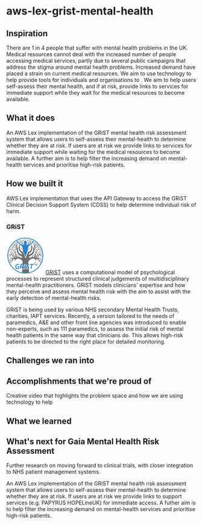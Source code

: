 # aws-lex-grist-mental-health

## Inspiration

There are 1 in 4 people that suffer with mental health problems in the UK. Medical resources cannot deal with the increased number of people accessing medical services, partly due to several public campaigns that address the stigma around mental health problems. Increased demand have placed a strain on current medical resources. We aim to use technology to help provide tools for individuals and organisations to . We aim to help users self-assess their mental health, and if at risk, provide links to services for immediate support while they wait for the medical resources to become available. 

## What it does

An AWS Lex implementation of the GRiST mental health risk assessment system that allows users to self-assess their mental-health to determine whether they are at risk. If users are at risk we provide links to services for immediate support while waiting for the medical resources to become available. A further aim is to help filter the increasing demand on mental-health services and prioritise high-risk patients.

## How we built it

AWS Lex implementation that uses the API Gateway to access the GRiST Clinical Decision Support System (CDSS) to help determine individual risk of harm.

### GRiST

![GRiST Logo](https://github.com/digital-cyborg/aws-lex-grist-mental-health/blob/master/images/grist-logo-tiny.png) [GRiST](https://www.egrist.org/ "GRiST Website") uses a computational model of psychological processes to represent structured clinical judgements of multidisciplinary mental-health practitioners. GRiST models clinicians' expertise and how they perceive and assess mental health risk with the aim to assist with the early detection of mental-health risks. 

GRiST is being used by various NHS secondary Mental Health Trusts, charities, IAPT services. Recently, a version tailored to the needs of paramedics, A&E and other front line agencies was introduced to enable non-experts, such as 111 paramedics, to assess the initial risk of mental health patients in the same way that clinicians do. This allows high-risk patients to be directed to the right place for detailed monitoring. 


## Challenges we ran into


## Accomplishments that we're proud of

Creative video that highlights the problem space and how we are using technology to help

## What we learned

## What's next for Gaia Mental Health Risk Assessment

Further research on moving forward to clinical trials, with closer integration to NHS patient management systems.

An AWS Lex implementation of the GRiST mental health risk assessment system that allows users to self-assess their mental-health to determine whether they are at risk. If users are at risk we provide links to support services (e.g. PAPYRUS HOPELineUK) for immediate access. A futher aim is to help filter the increasing demand on mental-health services and prioritise high-risk patients.
